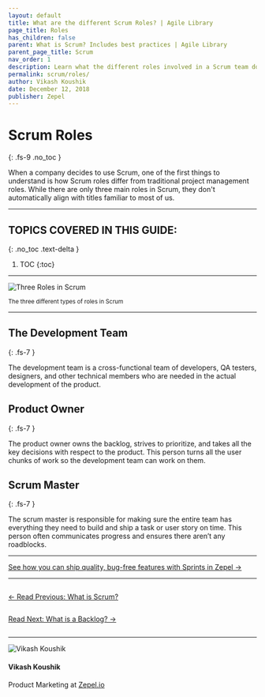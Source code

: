 ```yaml
---
layout: default
title: What are the different Scrum Roles? | Agile Library
page_title: Roles
has_children: false
parent: What is Scrum? Includes best practices | Agile Library
parent_page_title: Scrum
nav_order: 1
description: Learn what the different roles involved in a Scrum team do.
permalink: scrum/roles/
author: Vikash Koushik
date: December 12, 2018
publisher: Zepel
---
```


# Scrum Roles
{: .fs-9 .no_toc }

When a company decides to use Scrum, one of the first things to understand is how Scrum roles differ from traditional project management roles. While there are only three main roles in Scrum, they don't automatically align with titles familiar to most of us. 

---

## TOPICS COVERED IN THIS GUIDE:
{: .no_toc .text-delta }

1. TOC
{:toc}

---

![Three Roles in Scrum](/agile/assets/uploads/scrum-roles.png)
<div class="caption">
<small>The three different types of roles in Scrum</small>
</div>

---

## The Development Team
{: .fs-7 }

The development team is a cross-functional team of developers, QA testers, designers, and other technical members who are needed in the actual development of the product.

## Product Owner
{: .fs-7 }

The product owner owns the backlog, strives to prioritize, and takes all the key decisions with respect to the product. This person turns all the user chunks of work so the development team can work on them.

## Scrum Master
{: .fs-7 }

The scrum master is responsible for making sure the entire team has everything they need to build and ship a task or user story on time. This person often communicates progress and ensures there aren’t any roadblocks.

---

<div class="highlight-row">
<div class="highlight-column">
<div class="highlight-card">
    <div class="highlight-container">
        <a href="https://zepel.io/features/sprints/?utm_source=agilelibrary&utm_medium=bottom-cta&utm_campaign=scrumroles" target="_blank">
        <p class="highlight-card-title">See how you can ship quality, bug-free features with Sprints in Zepel  →</p>
        </a>    
    </div>
</div>
</div>
</div>

---

<div class="row">
<div class="column">
<div class="card">
  <div class="container">
    <a href="{{ site.url }}{{ site.baseurl }}{% link agile/scrum.md %}">
    <p class="card-title">←  Read Previous: What is Scrum?</p> 
    </a>
  </div>
</div>
</div>

<div class="column">
<div class="card">
  <div class="container">
    <a href="{{ site.url }}{{ site.baseurl }}{% link agile/scrum-backlog.md %}">
    <p class="card-title">Read Next: What is a Backlog?  →</p>
    </a>
  </div>
</div>
</div>
</div>

---

<div class="row">
  <div class="column">
    <div class="author-card">
      <img class="author-profile-image" src="/agile/assets/uploads/vikashkoushik.jpeg" alt="Vikash Koushik">
      <div class="author-card-content">
        <h4 class="author-card-name">Vikash Koushik</h4>
            <p>Product Marketing at <a href="https://zepel.io/">Zepel.io</a></p>
      </div>
    </div>
  </div>
</div>